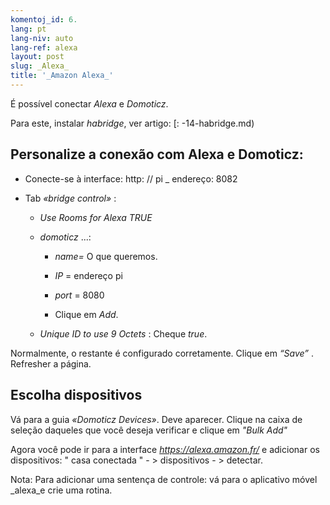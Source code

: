 ```yaml
---
komentoj_id: 6.
lang: pt
lang-niv: auto
lang-ref: alexa
layout: post
slug: _Alexa_
title: '_Amazon Alexa_'
---
```


É possível conectar _Alexa_ e _Domoticz_.

Para este, instalar _habridge_, ver artigo:
[: -14-habridge.md)


## Personalize a conexão com Alexa e Domoticz:
- Conecte-se à interface: http: // pi _ endereço: 8082 


- Tab   _«bridge control»_ :  


  - _Use Rooms for Alexa_    _TRUE_  


  - _domoticz_  ...: 


    - _name=_ O que queremos.


    - _IP_   = endereço pi  


    - _port_ = 8080


    - Clique em  _Add_. 


  - _Unique ID to use 9 Octets_ : Cheque   _true_.  


    
Normalmente, o restante é configurado corretamente. 
 Clique em  _“Save”_ . Refresher a página. 

## Escolha dispositivos
Vá para a guia  _«Domoticz Devices»_. Deve aparecer. Clique na caixa de seleção daqueles que você deseja verificar e clique em  _"Bulk Add"_ 

Agora você pode ir para a interface  _https://alexa.amazon.fr/_  e adicionar os dispositivos: 
 " casa conectada " - >  dispositivos - >  detectar. 

Nota: Para adicionar uma sentença de controle:
vá para o aplicativo móvel _alexa_e crie uma rotina.



